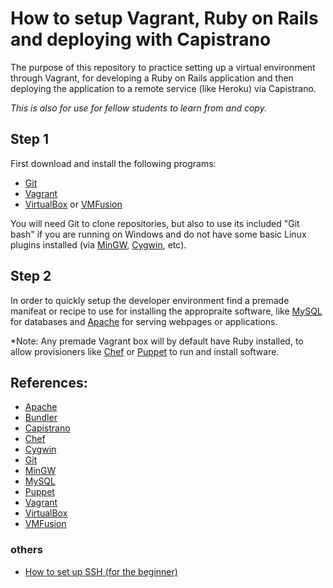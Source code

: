 How to setup Vagrant, Ruby on Rails and deploying with Capistrano
=======================================================================

The purpose of this repository to practice setting up a virtual 
environment through Vagrant, for developing a Ruby on Rails application 
and then deploying the application to a remote service (like Heroku) via 
Capistrano.

_This is also for use for fellow students to learn from and copy._

Step 1
---------------------------------------------------------------------
First download and install the following programs:
- [Git][]
- [Vagrant][]
- [VirtualBox][] or [VMFusion][]

You will need Git to clone repositories, but also to use its included 
"Git bash" if you are running on Windows and do not have some basic 
Linux plugins installed (via [MinGW][], [Cygwin][], etc).

Step 2
---------------------------------------------------------------------
In order to quickly setup the developer environment find a premade 
manifeat or recipe to use for installing the appropraite software, like 
[MySQL][] for databases and [Apache][] for serving webpages or 
applications.

*Note: Any premade Vagrant box will by default have Ruby installed, to 
allow provisioners like [Chef][] or [Puppet][] to run and install software.


References:
---------------------------------------------------------------------
- [Apache][]
- [Bundler][]
- [Capistrano][]
- [Chef][]
- [Cygwin][]
- [Git][]
- [MinGW][]
- [MySQL][]
- [Puppet][]
- [Vagrant][]
- [VirtualBox][]
- [VMFusion][]

### others
- [How to set up SSH (for the beginner)](http://inside.mines.edu/~gmurray/HowTo/sshNotes.html)

[Apache]:     http://www.apache.org/                 "Apache"
[Bundler]:    http://bundler.io/                     "Bundler"
[Capistrano]: http://www.capistranorb.com/           "Capistrano"
[Chef]:       http://www.opscode.com/chef/           "Chef"
[Cygwin]:     http://www.cygwin.com/                 "Cygwin"
[Git]:        http://git-scm.com/                    "Git"
[MinGW]:      http://www.mingw.org/                  "MinGW32"
[MySQL]:      http://www.mysql.com/                  "MySQL"
[Puppet]:     http://puppetlabs.com/                 "Puppet"
[Vagrant]:    http://www.vagrantup.com/              "Vagrant"
[VirtualBox]: https://www.virtualbox.org/            "VirtualBox"
[VMFusion]:   http://www.vmware.com/products/fusion/ "VMFusion"